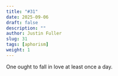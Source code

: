 ```yaml
---
title: "#31"
date: 2025-09-06
draft: false
description: ""
author: Justin Fuller
slug: 31
tags: [aphorism]
weight: 1
---
```


One ought to fall in love at least once a day.
